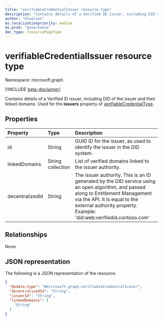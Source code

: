 ```yaml
---
title: "verifiableCredentialIssuer resource type"
description: "Contains details of a Verified ID issuer, including DID of the issuer and their linked domains."
author: "blnelson"
ms.localizationpriority: medium
ms.prod: "governance"
doc_type: resourcePageType
---
```


# verifiableCredentialIssuer resource type

Namespace: microsoft.graph

[!INCLUDE [beta-disclaimer](../../includes/beta-disclaimer.md)]

Contains details of a Verified ID issuer, including DID of the issuer and their linked domains. Used for the **issuers** property of [verifiableCredentialType](verifiablecredentialtype.md).


## Properties
|Property|Type|Description|
|:---|:---|:---|
| id | String             | GUID ID for the issuer, as used to identify the issuer in the DID system.   |
| linkedDomains        | String collection | List of verified domains linked to the issuer authority.  |
| decentralizedId | String | The issuer authority. This is an ID generated by the DID service using an open algorithm, and passed along to Entitlement Management via the API. It is equal to the external authority property. Example: 'did:web:verifiedid.contoso.com' |



## Relationships
None.

## JSON representation
The following is a JSON representation of the resource.
<!-- {
  "blockType": "resource",
  "@odata.type": "microsoft.graph.verifiableCredentialIssuer"
}
-->
``` json
{
  "@odata.type": "#microsoft.graph.verifiableCredentialIssuer",
  "decentralizedId": "String",
  "issuerId": "String",
  "linkedDomains": [
    "String"
  ]
}
```

